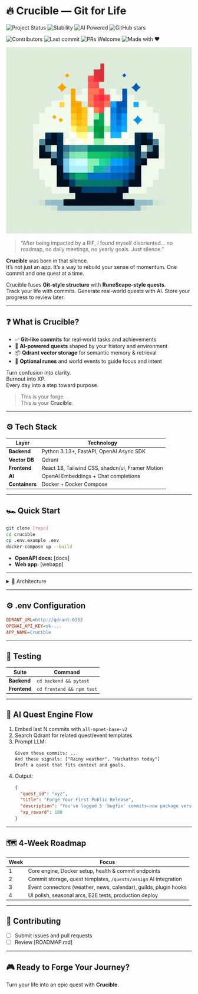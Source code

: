 # 🔥 Crucible — Git for Life
<!-- Side‑project status --> 
<!-- Stability / maturity -->
<!-- AI‑powered -->
<!-- GitHub stars (social style) -->
![Project Status](https://img.shields.io/badge/project-side%20project-lightgrey.svg) ![Stability](https://img.shields.io/badge/stability-alpha-orange.svg) ![AI Powered](https://img.shields.io/badge/AI‑Powered-blue.svg) ![GitHub stars](https://img.shields.io/github/stars/TechEnchante/crucible?style=social)
<!-- Contributors -->
<!-- Last commit -->
<!-- PRs welcome -->
<!-- Made with ❤️ -->

![Contributors](https://img.shields.io/github/contributors/TechEnchante/crucible) ![Last commit](https://img.shields.io/github/last-commit/TechEnchante/crucible) ![PRs Welcome](https://img.shields.io/badge/PRs-welcome-brightgreen.svg) ![Made with ❤️](https://img.shields.io/badge/made%20with-%E2%9D%A4-red.svg)

![Crucible Logo](images/Crucible_Logo_Beta.jpeg "Forge Your Journey")

> “After being impacted by a RIF, I found myself disoriented... no roadmap, no daily meetings, no yearly goals. Just silence.”

**Crucible** was born in that silence.  
It’s not just an app. It’s a way to rebuild your sense of momentum.
One commit and one quest at a time.

Crucible fuses **Git‑style structure** with **RuneScape‑style quests**.  
Track your life with commits. Generate real‑world quests with AI. Store your progress to review later.

---

## ❓ What is Crucible?

- ✅ **Git‑like commits** for real‑world tasks and achievements  
- 🧠 **AI‑powered quests** shaped by your history and environment  
- 📦 **Qdrant vector storage** for semantic memory & retrieval  
- 🔮 **Optional runes** and world events to guide focus and intent  

Turn confusion into clarity.  
Burnout into XP.  
Every day into a step toward purpose.

> This is your forge.  
> This is your **Crucible**.

---

## ⚙️ Tech Stack

| Layer      | Technology                                |
| ---------- | ----------------------------------------- |
| **Backend**    | Python 3.13+, FastAPI, OpenAI Async SDK |
| **Vector DB**  | Qdrant                                  |
| **Frontend**   | React 18, Tailwind CSS, shadcn/ui, Framer Motion |
| **AI**         | OpenAI Embeddings + Chat completions    |
| **Containers** | Docker + Docker Compose                 |

---

## 🏎️ Quick Start

```bash
git clone [repo]
cd crucible
cp .env.example .env
docker-compose up --build
```

- **OpenAPI docs:** [docs]  
- **Web app:** [webapp]  

---

<details>
<summary>📐 Architecture</summary>

```text
[React UI] ←→ [FastAPI API] ←→ [Qdrant DB]
                              |
                         [OpenAI API]
```

- **Commits** = vectors + metadata  
- **Quests** = templates + similarity search  
- **Quest engine** = embedding lookup → LLM prompt → custom quest  
</details>

---

## ⚙️ .env Configuration

```ini
QDRANT_URL=http://qdrant:6333
OPENAI_API_KEY=sk-...
APP_NAME=Crucible
```

---

## 🐝 Testing

| Suite     | Command                     |
| --------- | --------------------------- |
| **Backend**  | `cd backend && pytest`      |
| **Frontend** | `cd frontend && npm test`   |

---

## 🧠 AI Quest Engine Flow

1. Embed last N commits with `all-mpnet-base-v2`  
2. Search Qdrant for related quest/event templates  
3. Prompt LLM:  
   ```text
   Given these commits: ...
   And these signals: ["Rainy weather", "Hackathon today"]
   Draft a quest that fits context and goals.
   ```  
4. Output:
   ```json
   {
     "quest_id": "xyz",
     "title": "Forge Your First Public Release",
     "description": "You've logged 5 'bugfix' commits—now package version 1.0 and share it!",
     "xp_reward": 100
   }
   ```

---

## 🗺️ 4‑Week Roadmap

| Week | Focus                                                            |
| ---- | ---------------------------------------------------------------- |
| 1    | Core engine, Docker setup, health & commit endpoints             |
| 2    | Commit storage, quest templates, `/quests/assign` AI integration |
| 3    | Event connectors (weather, news, calendar), guilds, plugin hooks |
| 4    | UI polish, seasonal arcs, E2E tests, production deploy           |

---

## 🤝 Contributing

- [ ] Submit issues and pull requests  
- [ ] Review [ROADMAP.md]  

---

## 🎮 Ready to Forge Your Journey?

Turn your life into an epic quest with **Crucible**.
